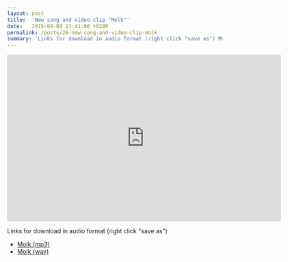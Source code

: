 ```yaml
---
layout: post
title:  'New song and video clip "Molk"'
date:   2015-04-09 13:41:00 +0200
permalink: /posts/28-new-song-and-video-clip-molk
summary: 'Links for download in audio format (right click "save as") Molk (mp3) Molk (wav)'
---
```


<p><iframe width="640" height="390" src="https://www.youtube.com/embed/V_4FNWjSFDA" frameborder="0"></iframe></p><p>Links for download in audio format (right click "save as")</p><ul><li><a href="/uploads/attachment/Molk__mp3_.mp3" title="Molk (mp3)">Molk (mp3)</a></li><li><a href="/uploads/attachment/Molk__wav_.wav" title="Molk (wav)">Molk (wav)</a></li></ul>
